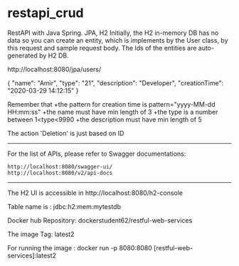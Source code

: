 # restapi_crud

RestAPI with Java Spring. JPA, H2
Initially, the H2 in-memory DB has no data so you can create an entity, which is implements by the User class, by this request and sample request body. The Ids of the entities are auto-generated by H2 DB.

 http://localhost:8080/jpa/users/

{
    "name": "Amir",
     "type": "21",
     "description": "Developer",
    "creationTime": "2020-03-29 14:12:15"
}

Remember that +the pattern for creation time is pattern="yyyy-MM-dd HH:mm:ss"
			  +the name must have min length of 3
			  +the type is a number between 1<type<9990
			  +the description must have min length of 5
			  
The action 'Deletion' is just based on ID			  

---------------------------------------------
For the list of APIs, please refer to Swagger documentations: 

	http://localhost:8080/swagger-ui/
	http://localhost:8080/v2/api-docs
----------------------------------------------------------
	
The H2 UI is accessible in http://localhost:8080/h2-console	

Table name is : jdbc:h2:mem:mytestdb
	
 Docker hub Repository: 
dockerstudent62/restful-web-services 

The image Tag: latest2


For running the image   : docker run -p 8080:8080 [restful-web-services]:latest2


